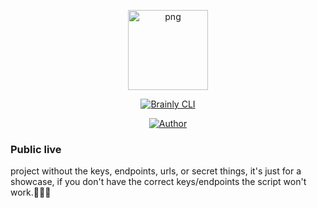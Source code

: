 <p align="center">
<img src="https://avatars.githubusercontent.com/u/69166890?s=400&u=e7016cb6ef729cd1f6c672fa55ab305b6f04ed14&v=4" alt="png" width="128" height="128"/>
</p>
<p align="center">
<a href="#"><img title="Brainly CLI" src="https://img.shields.io/badge/Bot thing-green?colorA=%23ff0000&colorB=%23017e40&style=for-the-badge"></a>
</p>
<p align="center">
<a href="https://github.com/xDaswx"><img title="Author" src="https://img.shields.io/badge/Author-xDaswx-red.svg?style=for-the-badge&logo=github"></a>
</p>

### Public live
project without the keys, endpoints, urls, or secret things, it's just for a showcase, if you don't have the correct keys/endpoints the script won't work.📌📌📌
